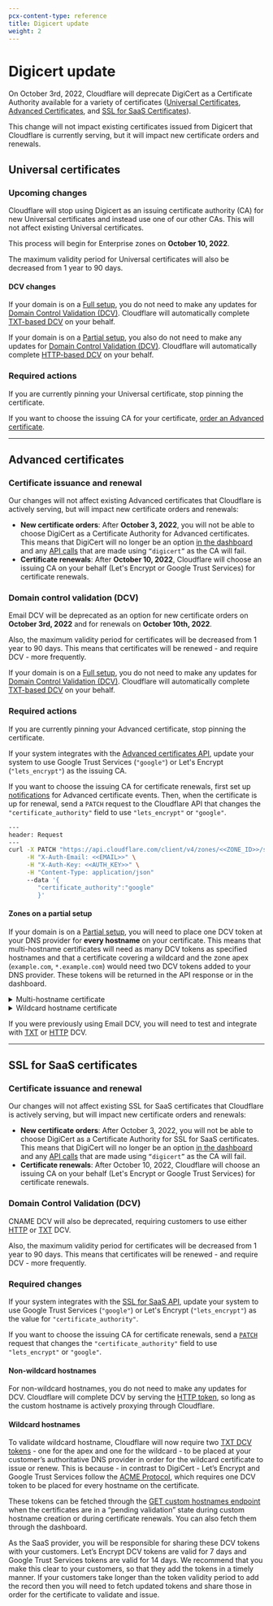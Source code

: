 ```yaml
---
pcx-content-type: reference
title: Digicert update
weight: 2
---
```


# Digicert update

On October 3rd, 2022, Cloudflare will deprecate DigiCert as a Certificate Authority available for a variety of certificates ([Universal Certificates](/ssl/edge-certificates/universal-ssl/), [Advanced Certificates](/ssl/edge-certificates/advanced-certificate-manager/), and [SSL for SaaS Certificates](/ssl/ssl-for-saas/common-tasks/issuing-certificates/)).

This change will not impact existing certificates issued from Digicert that Cloudflare is currently serving, but it will impact new certificate orders and renewals.

## Universal certificates

### Upcoming changes

Cloudflare will stop using Digicert as an issuing certificate authority (CA) for new Universal certificates and instead use one of our other CAs. This will not affect existing Universal certificates.

This process will begin for Enterprise zones on **October 10, 2022**.

The maximum validity period for Universal certificates will also be decreased from 1 year to 90 days.

#### DCV changes

If your domain is on a [Full setup](/dns/zone-setups/full-setup/), you do not need to make any updates for [Domain Control Validation (DCV)](/ssl/edge-certificates/changing-dcv-method/). Cloudflare will automatically complete [TXT-based DCV](/ssl/edge-certificates/changing-dcv-method/methods/txt/) on your behalf.

If your domain is on a [Partial setup](/dns/zone-setups/partial-setup/), you also do not need to make any updates for [Domain Control Validation (DCV)](/ssl/edge-certificates/changing-dcv-method/). Cloudflare will automatically complete [HTTP-based DCV](/ssl/edge-certificates/changing-dcv-method/methods/http/) on your behalf.

### Required actions

If you are currently pinning your Universal certificate, stop pinning the certificate.

If you want to choose the issuing CA for your certificate, [order an Advanced certificate](/ssl/edge-certificates/advanced-certificate-manager/).

---

## Advanced certificates

### Certificate issuance and renewal

Our changes will not affect existing Advanced certificates that Cloudflare is actively serving, but will impact new certificate orders and renewals:

- **New certificate orders**: After **October 3, 2022**, you will not be able to choose DigiCert as a Certificate Authority for Advanced certificates. This means that DigiCert will no longer be an option [in the dashboard](/ssl/edge-certificates/advanced-certificate-manager/manage-certificates/#using-the-dashboard) and any [API calls](https://api.cloudflare.com/#certificate-packs-order-advanced-certificate-manager-certificate-pack) that are made using `“digicert”` as the CA will fail.
- **Certificate renewals**: After **October 10, 2022**, Cloudflare will choose an issuing CA on your behalf (Let's Encrypt or Google Trust Services) for certificate renewals.

### Domain control validation (DCV)

Email DCV will be deprecated as an option for new certificate orders on **October 3rd, 2022** and for renewals on **October 10th, 2022**.

Also, the maximum validity period for certificates will be decreased from 1 year to 90 days. This means that certificates will be renewed - and require DCV - more frequently.

If your domain is on a [Full setup](/dns/zone-setups/full-setup/), you do not need to make any updates for [Domain Control Validation (DCV)](/ssl/edge-certificates/changing-dcv-method/). Cloudflare will automatically complete [TXT-based DCV](/ssl/edge-certificates/changing-dcv-method/methods/txt/) on your behalf.

### Required actions

If you are currently pinning your Advanced certificate, stop pinning the certificate.

If your system integrates with the [Advanced certificates API](https://api.cloudflare.com/#certificate-packs-order-advanced-certificate-manager-certificate-pack), update your system to use Google Trust Services (`"google"`) or Let's Encrypt (`"lets_encrypt"`) as the issuing CA.

If you want to choose the issuing CA for certificate renewals, first set up [notifications](/fundamentals/notifications/notification-available/#ssltls) for Advanced certificate events. Then, when the certificate is up for renewal, send a `PATCH` request to the Cloudflare API that changes the `"certificate_authority"` field to use `"lets_encrypt"` or `"google"`.

```bash
---
header: Request
---
curl -X PATCH "https://api.cloudflare.com/client/v4/zones/<<ZONE_ID>>/ssl/certificate_packs/<<PACK_ID>>" \
     -H "X-Auth-Email: <<EMAIL>>" \
     -H "X-Auth-Key: <<AUTH_KEY>>" \
     -H "Content-Type: application/json"
     --data '{
        "certificate_authority":"google"
        }'
```

#### Zones on a partial setup

If your domain is on a [Partial setup](/dns/zone-setups/partial-setup/), you will need to place one DCV token at your DNS provider for **every hostname** on your certificate. This means that multi-hostname certificates will need as many DCV tokens as specified hostnames and that a certificate covering a wildcard and the zone apex (`example.com`, `*.example.com`) would need two DCV tokens added to your DNS provider. These tokens will be returned in the API response or in the dashboard.

<details>
<summary>Multi-hostname certificate</summary>
<div>

**Eligible certificates**

To find out which certificates are up for renewal, set up [notifications](/fundamentals/notifications/notification-available/#ssltls) for Advanced certificate events.

**Fetch DCV tokens**

{{<render file="_generic-view-validation-status.md">}}

If you use the **API**, each hostname specified on your certificate will have its own object within the `validation_records` array in the response.

```json
...
"validity_days": 90,
"validation_method": "txt",
"validation_records": [
    {
        "status": "pending",
        "txt_name": "_acme-challenge.example.com",
        "txt_value": "<<VALIDATION_VALUE>>"
    },
    {
        "status": "pending",
        "txt_name": "_acme-challenge.www.example.com",
        "txt_value": "<<VALIDATION_VALUE>>"
    },
    {
        "status": "pending",
        "txt_name": "_acme-challenge.test.example.com",
        "txt_value": "<<VALIDATION_VALUE>>"
    }
  ],
"certificate_authority": "google"
...
```

**Add to external DNS provider**

{{<render file="_digicert-migration-dns-provider.md">}}

\
**Confirm certificate validation**

{{<render file="_dcv-validate-patch.md">}}

{{<render file="_acm-validate-cert.md">}}

</div>
</details>

<details>
<summary>Wildcard hostname certificate</summary>
<div>

**Eligible certificates**

To find out which certificates are up for renewal, set up [notifications](/fundamentals/notifications/notification-available/#ssltls) for Advanced certificate events.

**Fetch DCV tokens**

{{<render file="_generic-view-validation-status.md">}}

If you use the **API**, each hostname specified on your certificate will have its own object within the `validation_records` array in the response.

```json
...
"validity_days": 90,
"validation_method": "txt",
"validation_records": [
    {
        "status": "pending",
        "txt_name": "_acme-challenge.example.com",
        "txt_value": "<<VALIDATION_VALUE>>"
    },
    {
        "status": "pending",
        "txt_name": "_acme-challenge.example.com",
        "txt_value": "<<VALIDATION_VALUE>>"
    }
  ],
"certificate_authority": "lets_encrypt"
...
```

**Add to external DNS provider**

{{<render file="_digicert-migration-dns-provider.md">}}

\
**Confirm certificate validation**

{{<render file="_dcv-validate-patch.md">}}

{{<render file="_acm-validate-cert.md">}}

</div>
</details>

If you were previously using Email DCV, you will need to test and integrate with [TXT](/ssl/edge-certificates/changing-dcv-method/methods/txt/) or [HTTP](/ssl/edge-certificates/changing-dcv-method/methods/http/) DCV.

---

## SSL for SaaS certificates

### Certificate issuance and renewal

Our changes will not affect existing SSL for SaaS certificates that Cloudflare is actively serving, but will impact new certificate orders and renewals:

- **New certificate orders**: After October 3, 2022, you will not be able to choose DigiCert as a Certificate Authority for SSL for SaaS certificates. This means that DigiCert will no longer be an option [in the dashboard](/ssl/ssl-for-saas/common-tasks/issuing-certificates/#via-the-dashboard) and any [API calls](/ssl/ssl-for-saas/common-tasks/issuing-certificates/#via-the-api) that are made using `“digicert”` as the CA will fail.
- **Certificate renewals**: After October 10, 2022, Cloudflare will choose an issuing CA on your behalf (Let's Encrypt or Google Trust Services) for certificate renewals.

### Domain Control Validation (DCV)

CNAME DCV will also be deprecated, requiring customers to use either [HTTP](/ssl/ssl-for-saas/common-tasks/hostname-verification/#http) or [TXT](/ssl/ssl-for-saas/common-tasks/hostname-verification/#txt) DCV.

Also, the maximum validity period for certificates will be decreased from 1 year to 90 days. This means that certificates will be renewed - and require DCV - more frequently.

### Required changes

If your system integrates with the [SSL for SaaS API](https://api.cloudflare.com/#custom-hostname-for-a-zone-properties), update your system to use Google Trust Services (`"google"`) or Let's Encrypt (`"lets_encrypt"`) as the value for `"certificate_authority"`.

If you want to choose the issuing CA for certificate renewals, send a [`PATCH`](https://api.cloudflare.com/#custom-hostname-for-a-zone-edit-custom-hostname) request that changes the `"certificate_authority"` field to use `"lets_encrypt"` or `"google"`.

#### Non-wildcard hostnames

For non-wildcard hostnames, you do not need to make any updates for DCV. Cloudflare will complete DCV by serving the [HTTP token](/ssl/ssl-for-saas/common-tasks/certificate-validation-methods/#http-automatic), so long as the custom hostname is actively proxying through Cloudflare.

#### Wildcard hostnames

To validate wildcard hostname, Cloudflare will now require two [TXT DCV tokens](/ssl/ssl-for-saas/common-tasks/hostname-verification/#txt) - one for the apex and one for the wildcard - to be placed at your customer’s authoritative DNS provider in order for the wildcard certificate to issue or renew. This is because - in contrast to DigiCert - Let’s Encrypt and Google Trust Services follow the [ACME Protocol](https://datatracker.ietf.org/doc/html/rfc8555), which requires one DCV token to be placed for every hostname on the certificate.

These tokens can be fetched through the [GET custom hostnames endpoint](https://api.cloudflare.com/#custom-hostname-for-a-zone-list-custom-hostnames) when the certificates are in a “pending validation” state during custom hostname creation or during certificate renewals. You can also fetch them through the dashboard.

As the SaaS provider, you will be responsible for sharing these DCV tokens with your customers. Let’s Encrypt DCV tokens are valid for 7 days and Google Trust Services tokens are valid for 14 days. We recommend that you make this clear to your customers, so that they add the tokens in a timely manner. If your customers take longer than the token validity period to add the record then you will need to fetch updated tokens and share those in order for the certificate to validate and issue.